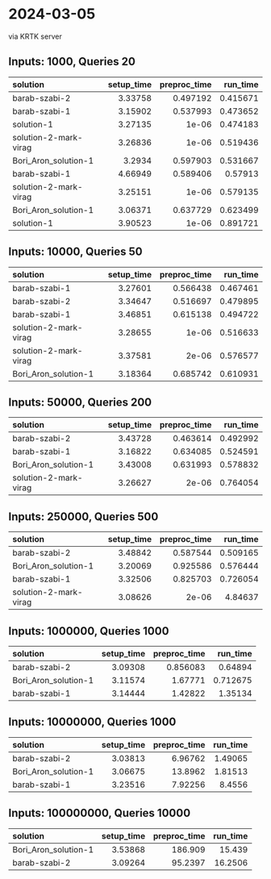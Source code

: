 # 2024-03-05

via KRTK server

## Inputs: 1000, Queries 20

| solution              |   setup_time |   preproc_time |   run_time |
|:----------------------|-------------:|---------------:|-----------:|
| barab-szabi-2         |      3.33758 |       0.497192 |   0.415671 |
| barab-szabi-1         |      3.15902 |       0.537993 |   0.473652 |
| solution-1            |      3.27135 |       1e-06    |   0.474183 |
| solution-2-mark-virag |      3.26836 |       1e-06    |   0.519436 |
| Bori_Aron_solution-1  |      3.2934  |       0.597903 |   0.531667 |
| barab-szabi-1         |      4.66949 |       0.589406 |   0.57913  |
| solution-2-mark-virag |      3.25151 |       1e-06    |   0.579135 |
| Bori_Aron_solution-1  |      3.06371 |       0.637729 |   0.623499 |
| solution-1            |      3.90523 |       1e-06    |   0.891721 |

## Inputs: 10000, Queries 50

| solution              |   setup_time |   preproc_time |   run_time |
|:----------------------|-------------:|---------------:|-----------:|
| barab-szabi-1         |      3.27601 |       0.566438 |   0.467461 |
| barab-szabi-2         |      3.34647 |       0.516697 |   0.479895 |
| barab-szabi-1         |      3.46851 |       0.615138 |   0.494722 |
| solution-2-mark-virag |      3.28655 |       1e-06    |   0.516633 |
| solution-2-mark-virag |      3.37581 |       2e-06    |   0.576577 |
| Bori_Aron_solution-1  |      3.18364 |       0.685742 |   0.610931 |

## Inputs: 50000, Queries 200

| solution              |   setup_time |   preproc_time |   run_time |
|:----------------------|-------------:|---------------:|-----------:|
| barab-szabi-2         |      3.43728 |       0.463614 |   0.492992 |
| barab-szabi-1         |      3.16822 |       0.634085 |   0.524591 |
| Bori_Aron_solution-1  |      3.43008 |       0.631993 |   0.578832 |
| solution-2-mark-virag |      3.26627 |       2e-06    |   0.764054 |

## Inputs: 250000, Queries 500

| solution              |   setup_time |   preproc_time |   run_time |
|:----------------------|-------------:|---------------:|-----------:|
| barab-szabi-2         |      3.48842 |       0.587544 |   0.509165 |
| Bori_Aron_solution-1  |      3.20069 |       0.925586 |   0.576444 |
| barab-szabi-1         |      3.32506 |       0.825703 |   0.726054 |
| solution-2-mark-virag |      3.08626 |       2e-06    |   4.84637  |

## Inputs: 1000000, Queries 1000

| solution             |   setup_time |   preproc_time |   run_time |
|:---------------------|-------------:|---------------:|-----------:|
| barab-szabi-2        |      3.09308 |       0.856083 |   0.64894  |
| Bori_Aron_solution-1 |      3.11574 |       1.67771  |   0.712675 |
| barab-szabi-1        |      3.14444 |       1.42822  |   1.35134  |

## Inputs: 10000000, Queries 1000

| solution             |   setup_time |   preproc_time |   run_time |
|:---------------------|-------------:|---------------:|-----------:|
| barab-szabi-2        |      3.03813 |        6.96762 |    1.49065 |
| Bori_Aron_solution-1 |      3.06675 |       13.8962  |    1.81513 |
| barab-szabi-1        |      3.23516 |        7.92256 |    8.4556  |

## Inputs: 100000000, Queries 10000

| solution             |   setup_time |   preproc_time |   run_time |
|:---------------------|-------------:|---------------:|-----------:|
| Bori_Aron_solution-1 |      3.53868 |       186.909  |    15.439  |
| barab-szabi-2        |      3.09264 |        95.2397 |    16.2506 |
